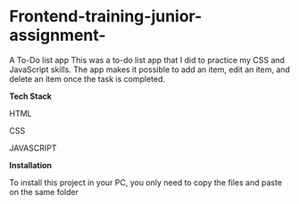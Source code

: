 # Frontend-training-junior-assignment-
A To-Do list app
This was a to-do list app that I did to practice my CSS and JavaScript skills. The app makes it possible to add an item, edit an item, and delete an item once the task is completed. 

**Tech Stack**

HTML

CSS

JAVASCRIPT

**Installation**

To install this project in your PC, you only need to copy the files and paste on the same folder
